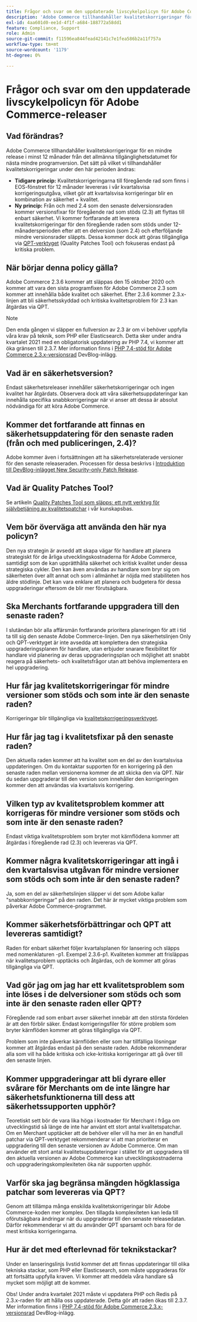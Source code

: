 ```yaml
---
title: Frågor och svar om den uppdaterade livscykelpolicyn för Adobe Commerce-releaser
description: 'Adobe Commerce tillhandahåller kvalitetskorrigeringar för en mindre release i minst 12 månader från det allmänna tillgänglighetsdatumet för nästa mindre programversion. Det sätt på vilket vi tillhandahåller kvalitetskorrigeringar under den här perioden ändras:'
exl-id: 4aa601d0-ee1d-4f1f-a684-188772a58dd1
feature: Compliance, Support
role: Admin
source-git-commit: f11596ea844fead42141c7e1fea586b2a11f757a
workflow-type: tm+mt
source-wordcount: '1179'
ht-degree: 0%

---
```


# Frågor och svar om den uppdaterade livscykelpolicyn för Adobe Commerce-releaser

## Vad förändras?

Adobe Commerce tillhandahåller kvalitetskorrigeringar för en mindre release i minst 12 månader från det allmänna tillgänglighetsdatumet för nästa mindre programversion. Det sätt på vilket vi tillhandahåller kvalitetskorrigeringar under den här perioden ändras:

* **Tidigare princip:** Kvalitetskorrigeringarna till föregående rad som finns i EOS-fönstret för 12 månader levereras i vår kvartalsvisa korrigeringsutgåva, vilket gör att kvartalsvisa korrigeringar blir en kombination av säkerhet + kvalitet.
* **Ny princip:** Från och med 2.4 som den senaste delversionsraden kommer versionsfixar för föregående rad som stöds (2.3) att flyttas till enbart säkerhet. Vi kommer fortfarande att leverera kvalitetskorrigeringar för den föregående raden som stöds under 12-månadersperioden efter att en delversion (som 2.4) och efterföljande mindre versionsrader släppts. Dessa kommer dock att göras tillgängliga via [QPT-verktyget &#x200B;](https://experienceleague.adobe.com/sv/docs/commerce-operations/tools/quality-patches-tool/quality-patches-tool-to-self-serve-quality-patches) (Quality Patches Tool) och fokuseras endast på kritiska problem.

## När börjar denna policy gälla?

Adobe Commerce 2.3.6 kommer att släppas den 15 oktober 2020 och kommer att vara den sista programfixen för Adobe Commerce 2.3 som kommer att innehålla både kvalitet och säkerhet. Efter 2.3.6 kommer 2.3.x-linjen att bli säkerhetsskyddad och kritiska kvalitetsproblem för 2.3 kan åtgärdas via QPT.

>[!NOTE]
>
>Den enda gången vi släpper en fullversion av 2.3 är om vi behöver uppfylla våra krav på teknik, som PHP eller Elasticsearch. Detta sker under andra kvartalet 2021 med en obligatorisk uppdatering av PHP 7.4, vi kommer att öka gränsen till 2.3.7. Mer information finns i [PHP 7.4-stöd för Adobe Commerce 2.3.x-versionsrad](https://community.magento.com/t5/Magento-DevBlog/PHP-7-4-support-for-Magento-2-3-x-release-line/ba-p/458946) DevBlog-inlägg.

## Vad är en säkerhetsversion?

Endast säkerhetsreleaser innehåller säkerhetskorrigeringar och ingen kvalitet har åtgärdats. Observera dock att våra säkerhetsuppdateringar kan innehålla specifika snabbkorrigeringar när vi anser att dessa är absolut nödvändiga för att köra Adobe Commerce.

## Kommer det fortfarande att finnas en säkerhetsuppdatering för den senaste raden (från och med publiceringen, 2.4)?

Adobe kommer även i fortsättningen att ha säkerhetsrelaterade versioner för den senaste releaseraden. Processen för dessa beskrivs i [Introduktion till DevBlog-inlägget New Security-only Patch Release](https://community.magento.com/t5/Magento-DevBlog/Introducing-the-New-Security-only-Patch-Release/ba-p/141287).

## Vad är Quality Patches Tool?

Se artikeln [Quality Patches Tool som släpps: ett nytt verktyg för självbetjäning av kvalitetspatchar](https://experienceleague.adobe.com/sv/docs/commerce-operations/tools/quality-patches-tool/quality-patches-tool-to-self-serve-quality-patches) i vår kunskapsbas.

## Vem bör överväga att använda den här nya policyn?

Den nya strategin är avsedd att skapa vägar för handlare att planera strategiskt för de årliga utvecklingskostnaderna för Adobe Commerce, samtidigt som de kan upprätthålla säkerhet och kritisk kvalitet under dessa strategiska cykler. Den kan även användas av handlare som bryr sig om säkerheten över allt annat och som i allmänhet är nöjda med stabiliteten hos äldre stödlinje. Det kan vara enklare att planera och budgetera för dessa uppgraderingar eftersom de blir mer förutsägbara.

## Ska Merchants fortfarande uppgradera till den senaste raden?

I slutändan bör alla affärsmän fortfarande prioritera planeringen för att i tid ta till sig den senaste Adobe Commerce-linjen. Den nya säkerhetslinjen Only och QPT-verktyget är inte avsedda att komplettera den strategiska uppgraderingsplanen för handlare, utan erbjuder snarare flexibilitet för handlare vid planering av deras uppgraderingsplan och möjlighet att snabbt reagera på säkerhets- och kvalitetsfrågor utan att behöva implementera en hel uppgradering.

## Hur får jag kvalitetskorrigeringar för mindre versioner som stöds och som inte är den senaste raden?

Korrigeringar blir tillgängliga via [kvalitetskorrigeringsverktyget](https://experienceleague.adobe.com/sv/docs/commerce-operations/tools/quality-patches-tool/quality-patches-tool-to-self-serve-quality-patches).

## Hur får jag tag i kvalitetsfixar på den senaste raden?

Den aktuella raden kommer att ha kvalitet som en del av den kvartalsvisa uppdateringen. Om du kontaktar supporten för en korrigering på den senaste raden mellan versionerna kommer de att skicka den via QPT. När du sedan uppgraderar till den version som innehåller den korrigeringen kommer den att användas via kvartalsvis korrigering.

## Vilken typ av kvalitetsproblem kommer att korrigeras för mindre versioner som stöds och som inte är den senaste raden?

Endast viktiga kvalitetsproblem som bryter mot kärnflödena kommer att åtgärdas i föregående rad (2.3) och levereras via QPT.

## Kommer några kvalitetskorrigeringar att ingå i den kvartalsvisa utgåvan för mindre versioner som stöds och som inte är den senaste raden?

Ja, som en del av säkerhetslinjen släpper vi det som Adobe kallar &quot;snabbkorrigeringar&quot; på den raden. Det här är mycket viktiga problem som påverkar Adobe Commerce-programmet.

## Kommer säkerhetsförbättringar och QPT att levereras samtidigt?

Raden för enbart säkerhet följer kvartalsplanen för lansering och släpps med nomenklaturen -p1. Exempel 2.3.6-p1. Kvaliteten kommer att frisläppas när kvalitetsproblem upptäcks och åtgärdas, och de kommer att göras tillgängliga via QPT.

## Vad gör jag om jag har ett kvalitetsproblem som inte löses i de delversioner som stöds och som inte är den senaste raden eller QPT?

Föregående rad som enbart avser säkerhet innebär att den största fördelen är att den förblir säker. Endast korrigeringsfiler för större problem som bryter kärnflöden kommer att göras tillgängliga via QPT.

Problem som inte påverkar kärnflöden eller som har tillfälliga lösningar kommer att åtgärdas endast på den senaste raden. Adobe rekommenderar alla som vill ha både kritiska och icke-kritiska korrigeringar att gå över till den senaste linjen.

## Kommer uppgraderingar att bli dyrare eller svårare för Merchants om de inte längre har säkerhetsfunktionerna till dess att säkerhetssupporten upphör?

Teoretiskt sett bör de vara lika höga i kostnader för Merchant i fråga om utvecklingstid så länge de inte har använt ett stort antal kvalitetspatchar. Om en Merchant upptäcker att de behöver eller vill ha mer än en handfull patchar via QPT-verktyget rekommenderar vi att man prioriterar en uppgradering till den senaste versionen av Adobe Commerce. Om man använder ett stort antal kvalitetsuppdateringar i stället för att uppgradera till den aktuella versionen av Adobe Commerce kan utvecklingskostnaderna och uppgraderingskomplexiteten öka när supporten upphör.

## Varför ska jag begränsa mängden högklassiga patchar som levereras via QPT?

Genom att tillämpa många enskilda kvalitetskorrigeringar blir Adobe Commerce-koden mer komplex. Den tillagda komplexiteten kan leda till oförutsägbara ändringar när du uppgraderar till den senaste releasedatan. Därför rekommenderar vi att du använder QPT sparsamt och bara för de mest kritiska korrigeringarna.

## Hur är det med efterlevnad för teknikstackar?

Under en lanseringslinjs livstid kommer det att finnas uppdateringar till olika tekniska stackar, som PHP eller Elasticsearch, som måste uppgraderas för att fortsätta uppfylla kraven. Vi kommer att meddela våra handlare så mycket som möjligt att de kommer.

Obs! Under andra kvartalet 2021 måste vi uppdatera PHP och Redis på 2.3.x-raden för att hålla oss uppdaterade. Detta gör att raden ökas till 2.3.7. Mer information finns i [PHP 7.4-stöd för Adobe Commerce 2.3.x-versionsrad](https://community.magento.com/t5/Magento-DevBlog/PHP-7-4-support-for-Magento-2-3-x-release-line/ba-p/458946) DevBlog-inlägg.
